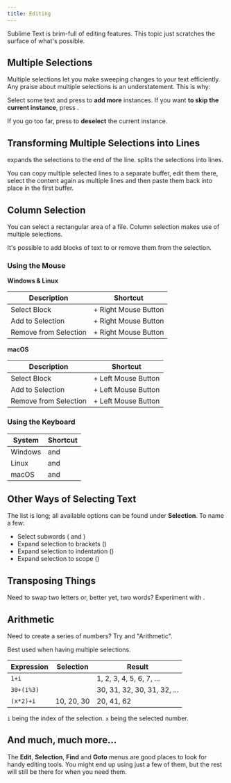 ```yaml
---
title: Editing
---
```


Sublime Text is brim-full of editing features. This topic just
scratches the surface of what's possible.

## Multiple Selections

Multiple selections let you make sweeping changes to your text efficiently.
Any praise about multiple selections is an understatement. This is why:

Select some text and press <Key k="ctrl+D" /> to **add more** instances. If
you want **to skip the current instance**, press <Key k="ctrl+k, ctrl+d" />.

If you go too far, press <Key k="ctrl+U" /> to **deselect** the current instance.


## Transforming Multiple Selections into Lines

<Key k="ctrl+l" /> expands the selections to the end of the line.
<Key k="ctrl+shift+l" /> splits the selections into lines.

You can copy multiple selected lines to a separate buffer, edit them there,
select the content again as multiple lines and then paste them back into
place in the first buffer.


## Column Selection

You can select a rectangular area of a file. Column selection makes use of
multiple selections.

It's possible to add blocks of text to or remove them from the selection.

### Using the Mouse

**Windows & Linux**

| Description           | Shortcut                                    |
| --------------------- | ------------------------------------------- |
| Select Block          | <Key k="shift" /> + Right Mouse Button      |
| Add to Selection      | <Key k="ctrl+shift" /> + Right Mouse Button |
| Remove from Selection | <Key k="alt+shift" /> + Right Mouse Button  |

**macOS**

| Description           | Shortcut                                             |
| --------------------- | ---------------------------------------------------- |
| Select Block          | <Key k="option" /> + Left Mouse Button               |
| Add to Selection      | <Key k="option+command" /> + Left Mouse Button       |
| Remove from Selection | <Key k="option+shift+command" /> + Left Mouse Button |


### Using the Keyboard


| System  | Shortcut                                                  |
| ------- | --------------------------------------------------------- |
| Windows | <Key k="ctrl+alt+up" /> and <Key k="ctrl+alt+down" />     |
| Linux   | <Key k="alt+shift+up" /> and <Key k="alt+shift+down" />   |
| macOS   | <Key k="ctrl+shift+up" /> and <Key k="ctrl+shift+down" /> |


## Other Ways of Selecting Text

The list is long; all available options can be found under **Selection**. To
name a few:

* Select subwords (<Key k="alt+shift+left" /> and <Key k="alt+shift+right" />)
* Expand selection to brackets (<Key k="ctrl+shift+m" />)
* Expand selection to indentation (<Key k="ctrl+shift+j" />)
* Expand selection to scope (<Key k="ctrl+shift+space" />)


## Transposing Things

Need to swap two letters or, better yet, two words? Experiment with
<Key k="ctrl+t" />.

## Arithmetic

Need to create a series of numbers? Try <Key k="ctrl+shift+p" /> and "Arithmetic".

Best used when having multiple selections.

| Expression | Selection  | Result                         |
| ---------- | ---------- | ------------------------------ |
| `1+i`      |            | 1, 2, 3, 4, 5, 6, 7, ...       |
| `30+(i%3)` |            | 30, 31, 32, 30, 31, 32, ...    |
| `(x*2)+i`  | 10, 20, 30 | 20, 41, 62                     |

`i` being the index of the selection. `x` being the selected number.

## And much, much more...

The **Edit**, **Selection**, **Find** and **Goto** menus are good places to
look for handy editing tools. You might end up using just a few of them,
but the rest will still be there for when you need them.
